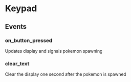 # Keypad

## Events

### on_button_pressed

Updates display and signals pokemon spawning

### clear_text

Clear the display one second after the pokemon is spawned